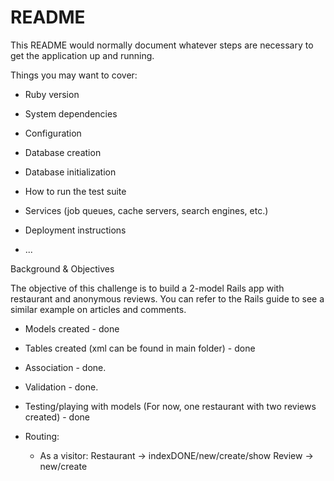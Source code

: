 # README

This README would normally document whatever steps are necessary to get the
application up and running.

Things you may want to cover:

* Ruby version

* System dependencies

* Configuration

* Database creation

* Database initialization

* How to run the test suite

* Services (job queues, cache servers, search engines, etc.)

* Deployment instructions

* ...

Background & Objectives

The objective of this challenge is to build a 2-model Rails app with restaurant and anonymous reviews. You can refer to the Rails guide to see a similar example on articles and comments.

- Models created - done

- Tables created (xml can be found in main folder) - done

- Association - done.

- Validation - done.

- Testing/playing with models (For now, one restaurant with two reviews created) - done

- Routing:
  - As a visitor: Restaurant -> indexDONE/new/create/show
                  Review -> new/create
